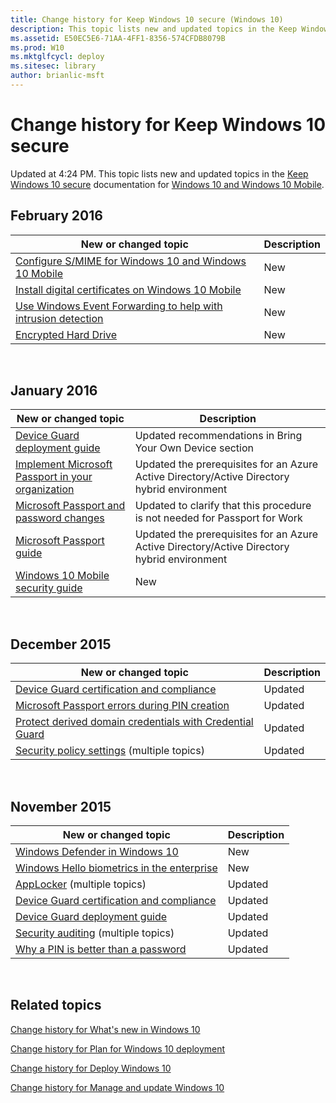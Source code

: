 ```yaml
---
title: Change history for Keep Windows 10 secure (Windows 10)
description: This topic lists new and updated topics in the Keep Windows 10 secure documentation for Windows 10 and Windows 10 Mobile.
ms.assetid: E50EC5E6-71AA-4FF1-8356-574CFDB8079B
ms.prod: W10
ms.mktglfcycl: deploy
ms.sitesec: library
author: brianlic-msft
---
```


# Change history for Keep Windows 10 secure


Updated at 4:24 PM. This topic lists new and updated topics in the [Keep Windows 10 secure](keep-windows-secure.md) documentation for [Windows 10 and Windows 10 Mobile](../index.md).

## February 2016


| New or changed topic                                                                                                                | Description |
|-------------------------------------------------------------------------------------------------------------------------------------|-------------|
| [Configure S/MIME for Windows 10 and Windows 10 Mobile](configure-s-mime.md)                                                       | New         |
| [Install digital certificates on Windows 10 Mobile](installing-digital-certificates-on-windows-10-mobile.md)                       | New         |
| [Use Windows Event Forwarding to help with intrusion detection](use-windows-event-forwarding-to-assist-in-instrusion-detection.md) | New         |
| [Encrypted Hard Drive](encrypted-hard-drive.md)                                                                                    | New         |

 

## January 2016


| New or changed topic                                                                                       | Description                                                                                 |
|------------------------------------------------------------------------------------------------------------|---------------------------------------------------------------------------------------------|
| [Device Guard deployment guide](device-guard-deployment-guide.md)                                         | Updated recommendations in Bring Your Own Device section                                    |
| [Implement Microsoft Passport in your organization](implement-microsoft-passport-in-your-organization.md) | Updated the prerequisites for an Azure Active Directory/Active Directory hybrid environment |
| [Microsoft Passport and password changes](microsoft-passport-and-password-changes.md)                     | Updated to clarify that this procedure is not needed for Passport for Work                  |
| [Microsoft Passport guide](microsoft-passport-guide.md)                                                   | Updated the prerequisites for an Azure Active Directory/Active Directory hybrid environment |
| [Windows 10 Mobile security guide](windows-10-mobile-security-guide.md)                                   | New                                                                                         |

 

## December 2015


| New or changed topic                                                                               | Description |
|----------------------------------------------------------------------------------------------------|-------------|
| [Device Guard certification and compliance](device-guard-certification-and-compliance.md)         | Updated     |
| [Microsoft Passport errors during PIN creation](microsoft-passport-errors-during-pin-creation.md) | Updated     |
| [Protect derived domain credentials with Credential Guard](credential-guard.md)                   | Updated     |
| [Security policy settings](security-policy-settings.md) (multiple topics)                         | Updated     |

 

## November 2015


| New or changed topic                                                                         | Description |
|----------------------------------------------------------------------------------------------|-------------|
| [Windows Defender in Windows 10](windows-defender-in-windows-10.md)                         | New         |
| [Windows Hello biometrics in the enterprise](windows-hello-biometrics-in-the-enterprise.md) | New         |
| [AppLocker](applocker-overview-server.md) (multiple topics)                                 | Updated     |
| [Device Guard certification and compliance](device-guard-certification-and-compliance.md)   | Updated     |
| [Device Guard deployment guide](device-guard-deployment-guide.md)                           | Updated     |
| [Security auditing](security-auditing-overview-glbl.md) (multiple topics)                   | Updated     |
| [Why a PIN is better than a password](why-a-pin-is-better-than-a-password.md)               | Updated     |

 

## Related topics


[Change history for What's new in Windows 10](../whats-new/change-history-for-what-s-new-in-windows-10.md)

[Change history for Plan for Windows 10 deployment](../plan/change-history-for-plan-for-windows-10-deployment.md)

[Change history for Deploy Windows 10](../deploy/change-history-for-deploy-windows-10.md)

[Change history for Manage and update Windows 10](../manage/change-history-for-manage-and-update-windows-10.md)

 

 





